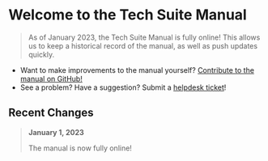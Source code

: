 <!-- Document links. Please put all links here to make broken link checking easier. -->
[av-panels]: /av-panels.md
[clearcom]: /clearcom.md
[control-room]: /control-room.md
[dante]: /dante.md
[edit-rooms]: /edit-rooms.md
[lan]: /lan.md
[machine-room]: /machine-room.md
[mtl]: /mtl.md
[video-switcher]: /video-switcher.md
[workshop]: /workshop.md
[helpdesk]: https://sites.google.com/umich.edu/pat/helpdesk
[training]: https://sites.google.com/umich.edu/pat/training

# Welcome to the Tech Suite Manual

> As of January 2023, the Tech Suite Manual is fully online! This allows us to keep a historical record of the manual, as well as push updates quickly.

- Want to make improvements to the manual yourself? [Contribute to the manual on GitHub!](https://github.com/smtd-pat/tech-suite-manual)
- See a problem? Have a suggestion? Submit a [helpdesk ticket][helpdesk]!

## Recent Changes

> **January 1, 2023**
> 
> The manual is now fully online!
